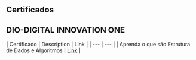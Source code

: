 <h2>Certificados<h2>

## DIO-DIGITAL INNOVATION ONE

| Certificado | Description | Link | 
| --- | --- |
| Aprenda o que são Estrutura de Dados e Algoritmos | [Link](https://github.com/joaojsrbr/Certificados/blob/master/DIO/Aprenda%20o%20que%20são%20Estrutura%20de%20Dados%20e%20Algoritmos.pdf) |
